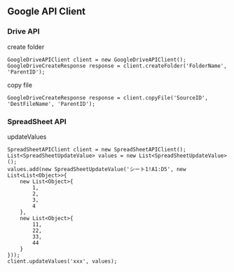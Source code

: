 ## Google API Client

### Drive API

create folder
```apex
GoogleDriveAPIClient client = new GoogleDriveAPIClient();
GoogleDriveCreateResponse response = client.createFolder('FolderName', 'ParentID');
```

copy file
```
GoogleDriveCreateResponse response = client.copyFile('SourceID', 'DestFileName', 'ParentID');
```

### SpreadSheet API

updateValues
```apex
SpreadSheetAPIClient client = new SpreadSheetAPIClient();
List<SpreadSheetUpdateValue> values = new List<SpreadSheetUpdateValue>();
values.add(new SpreadSheetUpdateValue('シート1!A1:D5', new List<List<Object>>{
    new List<Object>{
        1,
        2,
        3,
        4
    },
    new List<Object>{
        11,
        22,
        33,
        44
    }
}));
client.updateValues('xxx', values);
```
